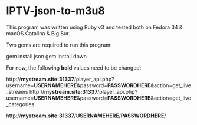 # IPTV-json-to-m3u8

This program was written using Ruby v3 and tested both on Fedora 34 & macOS Catalina & Big Sur.

Two gems are required to run this program:

gem install json
gem install down

For now, the following **bold** values need to be changed:

http://**mystream.site:31337**/player_api.php?username=**USERNAMEHERE**&password=**PASSWORDHERE**&action=get_live_streams
http://**mystream.site:31337**/player_api.php?username=**USERNAMEHERE**&password=**PASSWORDHERE**&action=get_live_categories

http://**mystream.site:31337**/**USERNAMEHERE**/**PASSWORDHERE**/
